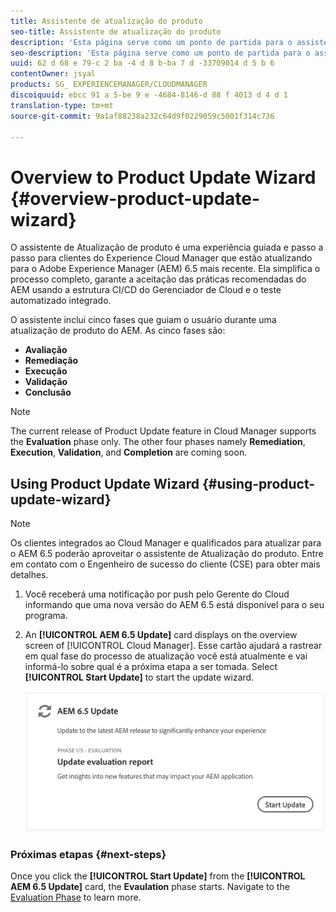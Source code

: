 ```yaml
---
title: Assistente de atualização do produto
seo-title: Assistente de atualização do produto
description: 'Esta página serve como um ponto de partida para o assistente de atualização do produto. '
seo-description: 'Esta página serve como um ponto de partida para o assistente de atualização do produto. '
uuid: 62 d 68 e 79-c 2 ba -4 d 8 b-ba 7 d -33709014 d 5 b 6
contentOwner: jsyal
products: SG_ EXPERIENCEMANAGER/CLOUDMANAGER
discoiquuid: ebcc 91 a 5-be 9 e -4684-8146-d 88 f 4013 d 4 d 1
translation-type: tm+mt
source-git-commit: 9a1af88238a232c64d9f0229059c5001f314c736

---
```



# Overview to Product Update Wizard {#overview-product-update-wizard}

O assistente de Atualização de produto é uma experiência guiada e passo a passo para clientes do Experience Cloud Manager que estão atualizando para o Adobe Experience Manager (AEM) 6.5 mais recente. Ela simplifica o processo completo, garante a aceitação das práticas recomendadas do AEM usando a estrutura CI/CD do Gerenciador de Cloud e o teste automatizado integrado.

O assistente inclui cinco fases que guiam o usuário durante uma atualização de produto do AEM. As cinco fases são:

* **Avaliação**
* **Remediação**
* **Execução**
* **Validação**
* **Conclusão**

>[!NOTE]
>The current release of Product Update feature in Cloud Manager supports the **Evaluation** phase only. The other four phases namely **Remediation**, **Execution**, **Validation**, and **Completion** are coming soon.


## Using Product Update Wizard {#using-product-update-wizard}

>[!NOTE]
>Os clientes integrados ao Cloud Manager e qualificados para atualizar para o AEM 6.5 poderão aproveitar o assistente de Atualização do produto. Entre em contato com o Engenheiro de sucesso do cliente (CSE) para obter mais detalhes.

1. Você receberá uma notificação por push pelo Gerente do Cloud informando que uma nova versão do AEM 6.5 está disponível para o seu programa.

1. An **[!UICONTROL AEM 6.5 Update]** card displays on the overview screen of [!UICONTROL Cloud Manager]. Esse cartão ajudará a rastrear em qual fase do processo de atualização você está atualmente e vai informá-lo sobre qual é a próxima etapa a ser tomada. Select **[!UICONTROL Start Update]** to start the update wizard.

   ![](assets/Start-Update.png)

### Próximas etapas {#next-steps}

Once you click the **[!UICONTROL Start Update]** from the **[!UICONTROL AEM 6.5 Update]** card, the **Evaulation** phase starts.
Navigate to the [Evaluation Phase](evaluation.md) to learn more.
